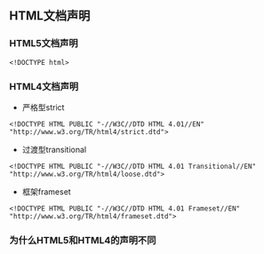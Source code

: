 ## HTML文档声明

### HTML5文档声明

```
<!DOCTYPE html>
```

### HTML4文档声明

* 严格型strict

```
<!DOCTYPE HTML PUBLIC "-//W3C//DTD HTML 4.01//EN" "http://www.w3.org/TR/html4/strict.dtd"> 
```

* 过渡型transitional

```
<!DOCTYPE HTML PUBLIC "-//W3C//DTD HTML 4.01 Transitional//EN" "http://www.w3.org/TR/html4/loose.dtd">
```

* 框架frameset

```
<!DOCTYPE HTML PUBLIC "-//W3C//DTD HTML 4.01 Frameset//EN" "http://www.w3.org/TR/html4/frameset.dtd">
```

### 为什么HTML5和HTML4的声明不同



